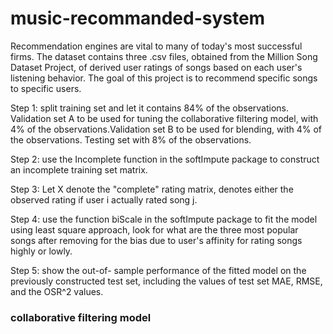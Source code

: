 # music-recommanded-system

Recommendation engines are vital to many of today's most successful firms. The dataset contains three .csv files, obtained from the Million Song Dataset Project, of derived user ratings of songs based on each user's listening behavior. The goal of this project is to recommend specific songs to specific users. 

Step 1: split training set and let it contains 84% of the observations. Validation set A to be used for tuning the collaborative filtering model, with 4% of the observations.Validation set B to be used for blending, with 4% of the observations. Testing set with 8% of the observations. 

Step 2: use the Incomplete function in the softImpute package to construct an incomplete training set matrix. 

Step 3: Let X denote the "complete" rating matrix, denotes either the observed rating if user i actually rated song j. 

Step 4: use the function biScale in the softImpute package to fit the model  using least square approach, look for what are the three most popular songs after removing for the bias due to user's affinity for rating songs highly or lowly. 

Step 5: show the out-of- sample performance of the fitted model on the previously constructed test set, including the values of test set MAE, RMSE, and the OSR^2 values. 

### collaborative filtering model
